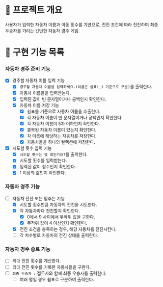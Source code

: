 # 💪 프로젝트 개요

사용자가 입력한 자동차 이름과 이동 횟수를 기반으로, 전진 조건에 따라 전진하며 최종 우승자를 가리는 간단한 자동차 경주 게임.

# 📝 구현 기능 목록

### 자동차 경주 준비 기능

- [x] 경주할 자동차 이름 입력 기능
  - [x] `경주할 자동차 이름을 입력하세요.(이름은 쉼표(,) 기준으로 구분)`를 출력한다.
  - [x] 자동차 이름들을 입력받는다.
  - [x] 입력된 값이 빈 문자열이거나 공백인지 확인한다.
  - [x] 자동차 이름 저장 기능
    - [x] 쉼표를 기준으로 자동차 이름을 추출한다.
    - [x] 각 자동차 이름이 빈 문자열이거나 공백인지 확인한다.
    - [x] 각 자동차 이름이 5자 이하인지 확인한다.
    - [x] 중복된 자동차 이름이 있는지 확인한다.
    - [x] 각 이름에 해당하는 자동차를 저장한다.
    - [x] 자동차들을 하나의 컬렉션에 저장한다.
- [x] 시도할 횟수 입력 기능
  - [x] `시도할 횟수는 몇 회인가요?`를 출력한다.
  - [x] 시도할 횟수를 입력받는다.
  - [x] 입력된 값이 정수인지 확인한다.
  - [x] 1 이상의 값인지 확인한다.

### 자동차 경주 기능

- [ ] 자동차 전진 또는 멈추는 기능
  - [x] 시도할 횟수만큼 자동차의 전진을 시도한다.
  - [x] 각 자동차마다 전진할지 확인한다.
    - [x] 0에서 9 사이에서 무작위 값을 구한다.
    - [x] 무작위 값이 4 이상인지 확인한다.
  - [x] 전진 조건을 충족하는 경우, 해당 자동차를 전진시킨다.
  - [ ] 각 차수별로 자동차의 전진 상태를 출력한다.

### 자동차 경주 종료 기능

- [ ] 최대 전진 횟수를 계산한다.
- [ ] 최대 전진 횟수를 기록한 자동차들을 구한다.
- [ ] `최종 우승자 :` 접두사와 함께 최종 우승자를 출력한다.
  - [ ] 여러 명일 경우 쉼표로 구분하여 출력한다.